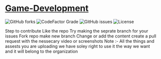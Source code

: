 # [Game-Development](https://github.com/Developer-Student-Clubs-MMDU/Game-Development)


 ![GitHub forks](https://img.shields.io/github/forks/Developer-Student-Clubs-MMDU/Game-Development?label=Forks&style=for-the-badge) 
 ![CodeFactor Grade](https://img.shields.io/codefactor/grade/github/Developer-Student-Clubs-MMDU/Game-Development?style=for-the-badge)
 ![GitHub issues](https://img.shields.io/github/issues/Developer-Student-Clubs-MMDU/Game-Development?style=for-the-badge) 
 ![License](https://img.shields.io/github/license/Developer-Student-Clubs-MMDU/Game-Development?style=for-the-badge)
 
 


Step to contribute
Like the repo
Try making the seprate branch for your issues
Fork repo
make new branch
Change or add the content
create a pull request with the nessecary video or screenshots
Note :- All the things and assests you are uploading we have soley right to use it the way we want and it will belong to the organization
